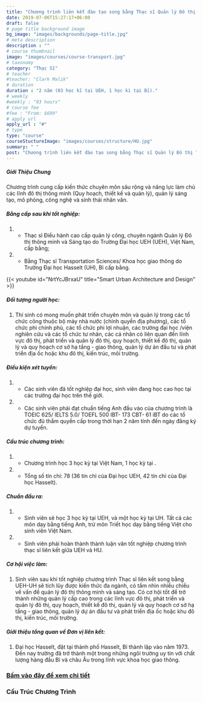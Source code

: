 ```yaml
---
title: "Chương trình liên kết đào tạo song bằng Thạc sĩ Quản lý Đô thị Thông minh và Sáng tạo và Thạc sĩ Transportation Sciences"
date: 2019-07-06T15:27:17+06:00
draft: false
# page title background image
bg_image: "images/backgrounds/page-title.jpg"
# meta description
description : ""
# course thumbnail
image: "images/courses/course-transport.jpg"
# taxonomy
category: "Thạc Sĩ"
# teacher
#teacher: "Clark Malik"
# duration
duration : "2 năm (03 học kĩ tại UEH, 1 học kì tại Bỉ)."
# weekly
#weekly : "03 hours"
# course fee
#fee : "From: $699"
# apply url
apply_url : "#"
# type
type: "course"
courseStuctureImage: "images/courses/structure/HU.jpg"
summary: " "
post: "Chương trình liên kết đào tạo song bằng Thạc sĩ Quản lý Đô thị Thông minh và Sáng tạo và Thạc sĩ Transportation Sciences"
---
```



##### Giới Thiệu Chung

<!--StartFragment-->
Chương trình cung cấp kiến thức chuyên môn sâu rộng và năng lực làm chủ các lĩnh đô thị thông minh (Quy hoạch, thiết kế và quản lý), quản lý sáng tạo, mô phỏng, công nghệ và sinh thái nhân văn. 	


##### Bằng cấp sau khi tốt nghiệp:
1. * Thạc sĩ Điều hành cao cấp quản lý công, chuyên ngành Quản lý Đô thị thông minh và Sáng tạo do Trường Đại học UEH (UEH), Việt Nam, cấp bằng;
1. * Bằng Thạc sĩ Transportation Sciences/ Khoa học giao thông do Trường Đại học Hasselt (UH), Bỉ cấp bằng.


{{< youtube id="NrtYcJBrxaU" title="Smart Urban Architecture and Design" >}}

<!--EndFragment-->

##### Đối tượng người học: 

1. Thí sinh có mong muốn phát triển chuyên môn và quản lý trong các tổ chức công thuộc bộ máy nhà nước (chính quyền địa phương), các tổ chức phi chính phủ, các tổ chức phi lợi nhuận, các trường đại học /viện nghiên cứu và các tổ chức tư nhân, các cá nhân có liên quan đến lĩnh vực đô thị, phát triển và quản lý đô thị, quy hoạch, thiết kế đô thị, quản lý và quy hoạch cơ sở hạ tầng - giao thông, quản lý dự án đầu tư và phát triển địa ốc hoặc khu đô thị, kiến trúc, môi trường.


##### Điều kiện xét tuyển:
1. * Các sinh viên đã tốt nghiệp đại học, sinh viên đang học cao học tại các trường đại học trên thế giới.
2. * Các sinh viên phải đạt chuẩn tiếng Anh đầu vào của chương trình là TOEIC 625/ IELTS 5.0/ TOEFL 500 IBT- 173 CBT- 61 iBT do các tổ chức đủ thẩm quyền cấp trong thời hạn 2 năm tính đến ngày đăng ký dự tuyển.

##### Cấu trúc chương trình:
1. * Chương trình học 3 học kỳ tại Việt Nam, 1 học kỳ tại .
2. * Tổng số tín chỉ: 78 (36 tín chỉ của Đại học UEH, 42 tín chỉ của Đại học Hasselt).

##### Chuẩn đầu ra:
1. * Sinh viên sẽ học 3 học kỳ tại UEH, và một học kỳ tại UH. Tất cả các môn dạy bằng tiếng Anh, trừ môn Triết học dạy bằng tiếng Việt cho sinh viên Việt Nam.
1. * Sinh viên phải hoàn thành thành luận văn tốt nghiệp chương trình thạc sĩ liên kết giữa UEH và HU.


##### Cơ hội việc làm: 
1. Sinh viên sau khi tốt nghiệp chương trình Thạc sĩ liên kết song bằng UEH-UH sẽ tích lũy được kiến thức đa ngành, có tầm nhìn nhiều chiều về vấn đề quản lý đô thị thông minh và sáng tạo. Có cơ hội tốt để trở thành những quản lý cấp cao trong các lĩnh vực đô thị, phát triển và quản lý đô thị, quy hoạch, thiết kế đô thị, quản lý và quy hoạch cơ sở hạ tầng - giao thông, quản lý dự án đầu tư và phát triển địa ốc hoặc khu đô thị, kiến trúc, môi trường.

##### Giới thiệu tổng quan về Đơn vị liên kết:
1. Đại học Hasselt, đặt tại thành phố Hasselt, Bỉ thành lập vào năm 1973. Đến nay trường đã trở thành một trong những ngôi trường uy tín với chất lượng hàng đầu Bỉ và châu  Âu trong lĩnh vực khoa học giao thông.



### [Bấm vào đây để xem chi tiết](https://www.ueh.edu.vn/dao-tao/thac-si-tien-si/thac-si-dieu-hanh-cao-cap-emba/quan-ly-do-thi-thong-minh-va-sang-tao/?fbclid=IwAR09xSUOK2WxPuLZdZ4whONMLsnSDkAyvQqkoX0iioGizyCGdkdtBUqgig4)

### Cấu Trúc Chương Trình 
